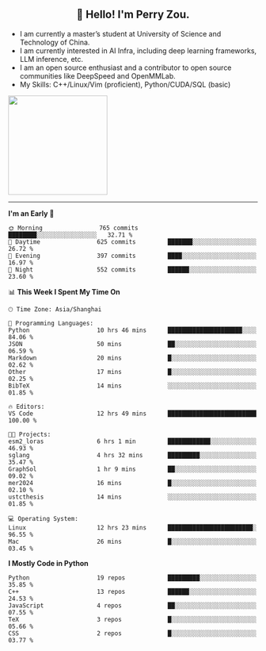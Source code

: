 <h2 align="center">👋 Hello! I'm Perry Zou.</h2>

- I am currently a master’s student at University of Science and Technology of China.
- I am currently interested in AI Infra, including deep learning frameworks, LLM inference, etc.
- I am an open source enthusiast and a contributor to open source communities like DeepSpeed and OpenMMLab.
- My Skills: C++/Linux/Vim (proficient), Python/CUDA/SQL (basic)

<img height=200 align="center" src="https://github-readme-stats.vercel.app/api?username=zonepg" />

-------

<!--START_SECTION:waka-->
**I'm an Early 🐤** 

```text
🌞 Morning                765 commits         ████████░░░░░░░░░░░░░░░░░   32.71 % 
🌆 Daytime                625 commits         ███████░░░░░░░░░░░░░░░░░░   26.72 % 
🌃 Evening                397 commits         ████░░░░░░░░░░░░░░░░░░░░░   16.97 % 
🌙 Night                  552 commits         ██████░░░░░░░░░░░░░░░░░░░   23.60 % 
```


📊 **This Week I Spent My Time On** 

```text
🕑︎ Time Zone: Asia/Shanghai

💬 Programming Languages: 
Python                   10 hrs 46 mins      █████████████████████░░░░   84.06 % 
JSON                     50 mins             ██░░░░░░░░░░░░░░░░░░░░░░░   06.59 % 
Markdown                 20 mins             █░░░░░░░░░░░░░░░░░░░░░░░░   02.62 % 
Other                    17 mins             █░░░░░░░░░░░░░░░░░░░░░░░░   02.25 % 
BibTeX                   14 mins             ░░░░░░░░░░░░░░░░░░░░░░░░░   01.85 % 

🔥 Editors: 
VS Code                  12 hrs 49 mins      █████████████████████████   100.00 % 

🐱‍💻 Projects: 
esm2_loras               6 hrs 1 min         ████████████░░░░░░░░░░░░░   46.93 % 
sglang                   4 hrs 32 mins       █████████░░░░░░░░░░░░░░░░   35.47 % 
GraphSol                 1 hr 9 mins         ██░░░░░░░░░░░░░░░░░░░░░░░   09.02 % 
mer2024                  16 mins             █░░░░░░░░░░░░░░░░░░░░░░░░   02.10 % 
ustcthesis               14 mins             ░░░░░░░░░░░░░░░░░░░░░░░░░   01.85 % 

💻 Operating System: 
Linux                    12 hrs 23 mins      ████████████████████████░   96.55 % 
Mac                      26 mins             █░░░░░░░░░░░░░░░░░░░░░░░░   03.45 % 
```

**I Mostly Code in Python** 

```text
Python                   19 repos            █████████░░░░░░░░░░░░░░░░   35.85 % 
C++                      13 repos            ██████░░░░░░░░░░░░░░░░░░░   24.53 % 
JavaScript               4 repos             ██░░░░░░░░░░░░░░░░░░░░░░░   07.55 % 
TeX                      3 repos             █░░░░░░░░░░░░░░░░░░░░░░░░   05.66 % 
CSS                      2 repos             █░░░░░░░░░░░░░░░░░░░░░░░░   03.77 % 
```




<!--END_SECTION:waka-->
